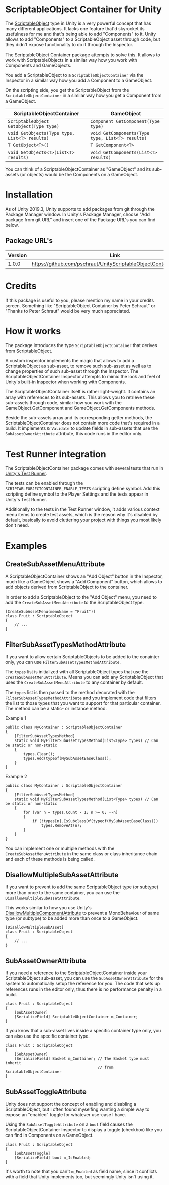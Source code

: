 # ScriptableObject Container for Unity

The [ScriptableObject](https://docs.unity3d.com/Manual/class-ScriptableObject.html) type in Unity is a very powerful concept that has many different applications.
It lacks one feature that'd skyrocket its usefulness for me and that's being able
to add "Components" to it. 
Unity allows to add "Components" to a ScriptableObject asset through code, but they didn't expose functionality to do it through the Inspector.

The ScriptableObject Container package attempts to solve this.
It allows to work with ScriptableObjects in a similar way how you work with Components and GameObjects.

You add a ScriptableObject to a ```ScriptableObjectContainer``` via the Inspector in a similar way how you add a Component to a GameObject.

On the scripting side, you get the ScriptableObject from the ```ScriptableObjectContainer``` in a similar way how you get a Component from a GameObject.

| ScriptableObjectContainer  |     GameObject      |
|----------|---------------|
| ```ScriptableObject GetObject(Type type)``` | ```Component GetComponent(Type type)``` |
| ```void GetObjects(Type type, List<T> results)``` | ```void GetComponents(Type type, List<T> results)``` |
| ```T GetObject<T>()``` | ```T GetComponent<T>``` |
| ```void GetObjects<T>(List<T> results)``` | ```void GetComponents(List<T> results)``` |

You can think of a ScriptableObjectContainer as "GameObject" and its sub-assets (or objects) would be the Components on a GameObject.

# Installation

As of Unity 2019.3, Unity supports to add packages from git through the Package Manager window. 
In Unity's Package Manager, choose "Add package from git URL" and insert one of the Package URL's you can find below.

## Package URL's

| Version  |     Link      |
|----------|---------------|
| 1.0.0 | https://github.com/pschraut/UnityScriptableObjectContainer.git#1.0.0 |

# Credits

If this package is useful to you, please mention my name in your credits screen.
Something like "ScriptableObject Container by Peter Schraut" or "Thanks to Peter Schraut" would be very much appreciated.

# How it works

The package introduces the type ```ScriptableObjectContainer``` that 
derives from ScriptableObject.

A custom inspector implements the magic that allows to add a ScriptableObject as sub-asset, 
to remove such sub-asset as well as to change properties of such sub-asset through the Inspector. 
The ScriptableObjectContainer Inspector attempts to mimic the look and feel of Unity's built-in 
Inspector when working with Components.

The ScriptableObjectContainer itself is rather light-weight. It contains an array with 
references to its sub-assets.
This allows you to retrieve these sub-assets through code, similar how you work with the 
GameObject.GetComponent and GameObject.GetComponents methods.

Beside the sub-assets array and its corresponding getter methods,
the ScriptableObjectContainer does not contain more code that's required in a build. 
It implements ```OnValidate``` to update fields in sub-assets that use the 
```SubAssetOwnerAttribute``` attribute, this code runs in the editor only.

# Test Runner integration

The ScriptableObjectContainer package comes with several tests that run in 
[Unity's Test Runner](https://docs.unity3d.com/Packages/com.unity.test-framework@latest).

The tests can be enabled through the 
```SCRIPTABLEOBJECTCONTAINER_ENABLE_TESTS``` scripting define symbol.
Add this scripting define symbol to the Player Settings and the tests appear in
Unity's Test Runner.

Additionally to the tests in the Test Runner window,
it adds various context menu items to create test assets,
which is the reason why it's disabled by default, basically 
to avoid cluttering your project with things you most likely don't need.


# Examples

## CreateSubAssetMenuAttribute

A ScriptableObjectContainer shows an "Add Object" button in the Inspector,
much like a GameObject shows a "Add Component" button, which allows to add
objects derived from ScriptableObject to the container.

In order to add a ScriptableObject to the "Add Object" menu, you need to
add the ```CreateSubAssetMenuAttribute``` to the ScriptableObject type.
```CSharp
[CreateSubAssetMenu(menuName = "Fruit")]
class Fruit : ScriptableObject
{
    // ...
}
```

## FilterSubAssetTypesMethodAttribute

If you want to allow certain ScriptableObjects to be added to the conainter
only, you can use ```FilterSubAssetTypesMethodAttribute```.
 
The ```types``` list is initialized with all ScriptableObject types that use the
```CreateSubAssetMenuAttribute```. Means you can add any ScriptableObject
that uses the ```CreateSubAssetMenuAttribute``` to any container by default.

The ```types``` list is then passed to the method decorated with the
```FilterSubAssetTypesMethodAttribute``` and you implement code that
filters the list to those types that you want to support for that particular
container. The method can be a static- or instance method.

Example 1
```CSharp
public class MyContainer : ScriptableObjectContainer
{
    [FilterSubAssetTypesMethod]
    static void MyFilterSubAssetTypesMethod(List<Type> types) // Can be static or non-static
    {
        types.Clear();
        types.Add(typeof(MySubAssetBaseClass));
    }
}
```

Example 2
```CSharp
public class MyContainer : ScriptableObjectContainer
{
    [FilterSubAssetTypesMethod]
    static void MyFilterSubAssetTypesMethod(List<Type> types) // Can be static or non-static
    {
        for (var n = types.Count - 1; n >= 0; --n)
        {
            if (!types[n].IsSubclassOf(typeof(MySubAssetBaseClass)))
                types.RemoveAt(n);
        }
    }
}
```

You can implement one or multiple methods with the ```CreateSubAssetMenuAttribute```
in the same class or class inheritance chain and each of these methods is being called.


## DisallowMultipleSubAssetAttribute

If you want to prevent to add the same ScriptableObject type (or subtype)
more than once to the same container, you can use the
```DisallowMultipleSubAssetAttribute```.

This works similar to how you use Unity's
 [DisallowMultipleComponentAttribute](https://docs.unity3d.com/ScriptReference/DisallowMultipleComponent.html)
to prevent a MonoBehaviour of same type (or subtype) to be added more than once to a GameObject.
```CSharp
[DisallowMultipleSubAsset]
class Fruit : ScriptableObject
{
    // ...
}
```

## SubAssetOwnerAttribute

If you need a reference to the ScriptableObjectContainer inside your ScriptableObject
sub-asset, you can use the ```SubAssetOwnerAttribute``` for the system to automatically
setup the reference for you. The code that sets up references runs in the editor only,
thus there is no performance penalty in a build.
```CSharp
class Fruit : ScriptableObject
{
    [SubAssetOwner]
    [SerializeField] ScriptableObjectContainer m_Container;
}
```
If you know that a sub-asset lives inside a specific container type only,
you can also use the specific container type.
```CSharp
class Fruit : ScriptableObject
{
    [SubAssetOwner]
    [SerializeField] Basket m_Container; // The Basket type must inherit
                                         // from ScriptableObjectContainer
}
```

## SubAssetToggleAttribute

Unity does not support the concept of enabling and disabling a ScriptableObject,
but I often found myselfing wanting a simple way to expose an "enabled" toggle
for whatever use-case I have.

Using the ```SubAssetToggleAttribute``` on a ```bool``` field causes the
ScriptableObjectContainer Inspector to display a toggle (checkbox) like you can find
in Components on a GameObject.
```CSharp
class Fruit : ScriptableObject
{
    [SubAssetToggle]
    [SerializeField] bool m_IsEnabled;
}
```
It's worth to note that you can't ```m_Enabled``` as field name, since
it conflicts with a field that Unity implements too, but seemingly Unity isn't using it.
